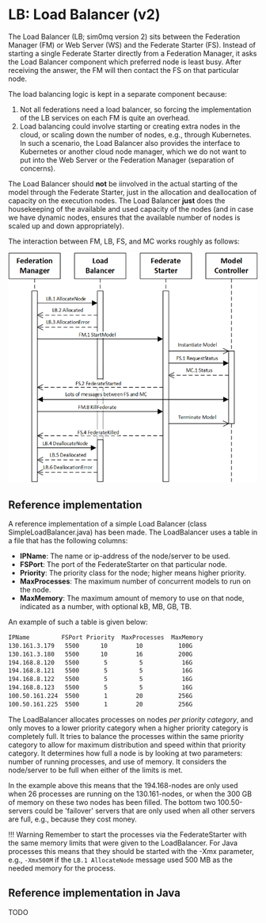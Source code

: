 # LB: Load Balancer (v2)

The Load Balancer (LB; sim0mq version 2) sits between the Federation Manager (FM) or Web Server (WS) and the Federate Starter (FS). Instead of starting a single Federate Starter directly from a Federation Manager, it asks the Load Balancer component which preferred node is least busy. After receiving the answer, the FM will then contact the FS on that particular node. 

The load balancing logic is kept in a separate component because:
1. Not all federations need a load balancer, so forcing the implementation of the LB services on each FM is quite an overhead.
2. Load balancing could involve starting or creating extra nodes in the cloud, or scaling down the number of nodes, e.g., through Kubernetes. In such a scenario, the Load Balancer also provides the interface to Kubernetes or another cloud node manager, which we do not want to put into the Web Server or the Federation Manager (separation of concerns). 

The Load Balancer should **not** be iinvolved in the actual starting of the model through the Federate Starter, just in the allocation and deallocation of capacity on the execution nodes. The Load Balancer **just** does the housekeeping of the available and used capacity of the nodes (and in case we have dynamic nodes, ensures that the available number of nodes is scaled up and down appropriately).

The interaction between FM, LB, FS, and MC works roughly as follows:

![](../images/LoadBalancer_Sequence.png)


## Reference implementation

A reference implementation of a simple Load Balancer (class SimpleLoadBalancer.java) has been made. The LoadBalancer uses a table in a file that has the following columns:

* **IPName**: The name or ip-address of the node/server to be used.
* **FSPort**: The port of the FederateStarter on that particular node.
* **Priority**: The priority class for the node; higher means higher priority.
* **MaxProcesses**: The maximum number of concurrent models to run on the node.
* **MaxMemory**: The maximum amount of memory to use on that node, indicated as a number, with optional kB, MB, GB, TB.

An example of such a table is given below:

```xml
IPName         FSPort Priority  MaxProcesses  MaxMemory
130.161.3.179   5500      10        10          100G
130.161.3.180   5500      10        16          200G
194.168.8.120   5500       5         5           16G
194.168.8.121   5500       5         5           16G
194.168.8.122   5500       5         5           16G
194.168.8.123   5500       5         5           16G
100.50.161.224  5500       1        20          256G
100.50.161.225  5500       1        20          256G
```

The LoadBalancer allocates processes on nodes _per priority category_, and only moves to a lower priority category when a higher priority category is completely full. It tries to balance the processes within the same priority category to allow for maximum distribution and speed within that priority category. It determines how full a node is by looking at two parameters: number of running processes, and use of memory. It considers the node/server to be full when either of the limits is met. 

In the example above this means that the 194.168-nodes are only used when 26 processes are running on the 130.161-nodes, or when the 300 GB of memory on these two nodes has been filled. The bottom two 100.50-servers could be 'failover' servers that are only used when all other servers are full, e.g., because they cost money.

!!! Warning
    Remember to start the processes via the FederateStarter with the same memory limits that were given to the LoadBalancer. For Java processes this means that they should be started with the -Xmx parameter, e.g., `-Xmx500M` if the `LB.1 AllocateNode` message used 500 MB as the needed memory for the process.


## Reference implementation in Java

TODO


